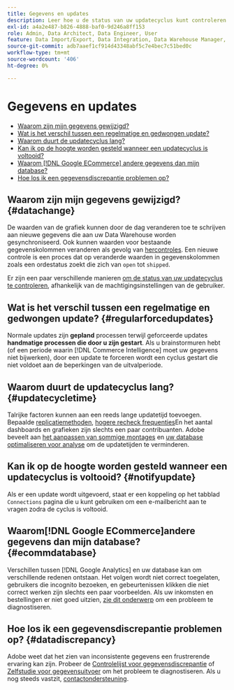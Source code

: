 ```yaml
---
title: Gegevens en updates
description: Leer hoe u de status van uw updatecyclus kunt controleren.
exl-id: a4a2e487-b826-4888-baf0-9d246a8ff153
role: Admin, Data Architect, Data Engineer, User
feature: Data Import/Export, Data Integration, Data Warehouse Manager, Commerce Tables
source-git-commit: adb7aaef1cf914d43348abf5c7e4bec7c51bed0c
workflow-type: tm+mt
source-wordcount: '406'
ht-degree: 0%

---
```


# Gegevens en updates

* [Waarom zijn mijn gegevens gewijzigd?](#datachange)
* [Wat is het verschil tussen een regelmatige en gedwongen update?](#regularforcedupdates)
* [Waarom duurt de updatecyclus lang?](#updatecycletime)
* [Kan ik op de hoogte worden gesteld wanneer een updatecyclus is voltooid?](#notifyupdate)
* [Waarom [!DNL Google ECommerce] andere gegevens dan mijn database?](#ecommdatabase)
* [Hoe los ik een gegevensdiscrepantie problemen op?](#datadiscrepancy)

## Waarom zijn mijn gegevens gewijzigd? {#datachange}

De waarden van de grafiek kunnen door de dag veranderen toe te schrijven aan nieuwe gegevens die aan uw Data Warehouse worden gesynchroniseerd. Ook kunnen waarden voor bestaande gegevenskolommen veranderen als gevolg van [hercontroles](../data-warehouse-mgr/cfg-data-rechecks.md). Een nieuwe controle is een proces dat op veranderde waarden in gegevenskolommen zoals een ordestatus zoekt die zich van `open` tot `shipped`.

Er zijn een paar verschillende manieren [om de status van uw updatecyclus te controleren](../../best-practices/check-update-cycle.md), afhankelijk van de machtigingsinstellingen van de gebruiker.

## Wat is het verschil tussen een regelmatige en gedwongen update? {#regularforcedupdates}

Normale updates zijn **gepland** processen terwijl geforceerde updates **handmatige processen die door u zijn gestart**. Als u brainstormuren hebt (of een periode waarin [!DNL Commerce Intelligence] moet uw gegevens niet bijwerken), door een update te forceren wordt een cyclus gestart die niet voldoet aan de beperkingen van de uitvalperiode.

## Waarom duurt de updatecyclus lang? {#updatecycletime}

Talrijke factoren kunnen aan een reeds lange updatetijd toevoegen. Bepaalde [replicatiemethoden](../data-warehouse-mgr/cfg-replication-methods.md), [hogere recheck frequenties](../data-warehouse-mgr/cfg-data-rechecks.md)En het aantal dashboards en grafieken zijn slechts een paar contribuanten. Adobe beveelt aan [het aanpassen van sommige montages](../../best-practices/reduce-update-cycle-time.md) en [uw database optimaliseren voor analyse](../../best-practices/opt-db-analysis.md) om de updatetijden te verminderen.

## Kan ik op de hoogte worden gesteld wanneer een updatecyclus is voltooid? {#notifyupdate}

Als er een update wordt uitgevoerd, staat er een koppeling op het tabblad `Connections` pagina die u kunt gebruiken om een e-mailbericht aan te vragen zodra de cyclus is voltooid.

## Waarom[!DNL Google ECommerce]andere gegevens dan mijn database? {#ecommdatabase}

Verschillen tussen [!DNL Google Analytics] en uw database kan om verschillende redenen ontstaan. Het volgen wordt niet correct toegelaten, gebruikers die incognito bezoeken, en gebeurtenissen klikken die niet correct werken zijn slechts een paar voorbeelden. Als uw inkomsten en bestellingen er niet goed uitzien, [zie dit onderwerp](https://experienceleague.adobe.com/docs/commerce-knowledge-base/kb/troubleshooting/miscellaneous/diagnosing-google-ecommerce-revenue-discrepancies.html) om een probleem te diagnostiseren.

## Hoe los ik een gegevensdiscrepantie problemen op? {#datadiscrepancy}

Adobe weet dat het zien van inconsistente gegevens een frustrerende ervaring kan zijn. Probeer de [Controlelijst voor gegevensdiscrepantie](https://experienceleague.adobe.com/docs/commerce-knowledge-base/kb/troubleshooting/miscellaneous/diagnosing-a-data-discrepancy.html) of [Zelfstudie voor gegevensuitvoer](https://experienceleague.adobe.com/docs/commerce-knowledge-base/kb/troubleshooting/miscellaneous/using-data-exports-to-pinpoint-discrepancies.html) om het probleem te diagnostiseren. Als u nog steeds vastzit, [contactondersteuning](https://experienceleague.adobe.com/docs/commerce-knowledge-base/kb/troubleshooting/miscellaneous/mbi-service-policies.html).
